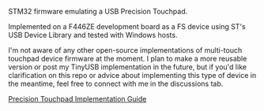 STM32 firmware emulating a USB Precision Touchpad.

Implemented on a F446ZE development board as a FS device using ST's USB Device Library and tested with Windows hosts.

I'm not aware of any other open-source implementations of multi-touch touchpad device firmware at the moment. I plan to make a more reusable version or post my TinyUSB implementation in the future, but if you'd like clarification on this repo or advice about implementing this type of device in the meantime, feel free to connect with me in the discussions tab.

[Precision Touchpad Implementation Guide](https://learn.microsoft.com/en-us/windows-hardware/design/component-guidelines/touchpad-implementation-guide)
